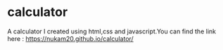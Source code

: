 # calculator
A calculator I created using html,css and javascript.You can find the link here : https://nukam20.github.io/calculator/
